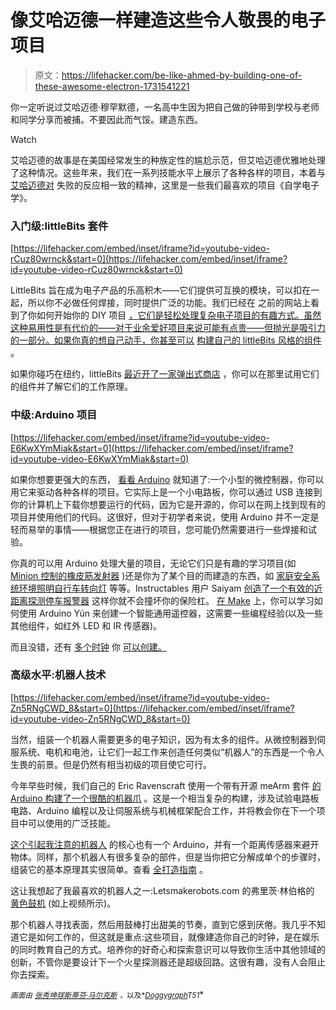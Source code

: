 # 像艾哈迈德一样建造这些令人敬畏的电子项目

> 原文：<https://lifehacker.com/be-like-ahmed-by-building-one-of-these-awesome-electron-1731541221>

你一定听说过艾哈迈德·穆罕默德，一名高中生因为把自己做的钟带到学校与老师和同学分享而被捕。不要因此而气馁。建造东西。

Watch

艾哈迈德的故事是在美国经常发生的种族定性的尴尬示范，但艾哈迈德优雅地处理了这种情况。这些年来，我们在一系列技能水平上展示了各种各样的项目，本着与 [艾哈迈德对](http://www.msnbc.com/msnbc/watch/ahmed-dont-let-people-change-who-you-are-526928963528) 失败的反应相一致的精神，这里是一些我们最喜欢的项目《自学电子学》。

### 入门级:littleBits 套件

 [https://lifehacker.com/embed/inset/iframe?id=youtube-video-rCuz80wrnck&start=0](https://lifehacker.com/embed/inset/iframe?id=youtube-video-rCuz80wrnck&start=0) 

LittleBits 旨在成为电子产品的乐高积木——它们提供可互换的模块，可以扣在一起，所以你不必做任何焊接，同时提供广泛的功能。我们已经在 之前的网站上看到了你如何开始你的 DIY 项目 [，它们是轻松处理复杂电子项目的有趣方式。虽然这种易用性是有代价的——对于业余爱好项目来说可能有点贵——但抛光是吸引力的一部分。如果你真的想自己动手，你甚至可以](http://lifehacker.com/how-to-get-started-diying-anything-with-littlebits-1617311793#_ga=1.219129308.410417895.1430444016) [构建自己的 littleBits 风格的组件](http://lifehacker.com/build-your-own-littlebits-style-electronic-components-1515071097) 。

如果你碰巧在纽约，littleBits [最近开了一家弹出式商店](http://littlebits.cc/store?gclid=CLyGk-_R_scCFcIXHwodUocMwA) ，你可以在那里试用它们的组件并了解它们的工作原理。

### 中级:Arduino 项目

 [https://lifehacker.com/embed/inset/iframe?id=youtube-video-E6KwXYmMiak&start=0](https://lifehacker.com/embed/inset/iframe?id=youtube-video-E6KwXYmMiak&start=0) 

如果你想要更强大的东西， [看看 Arduino](https://lifehacker.com/how-to-start-making-your-own-electronics-with-arduino-a-5875365) 就知道了:一个小型的微控制器，你可以用它来驱动各种各样的项目。它实际上是一个小电路板，你可以通过 USB 连接到你的计算机上下载你想要运行的代码，因为它是开源的，你可以在网上找到现有的项目并使用他们的代码。这很好，但对于初学者来说，使用 Arduino 并不一定是轻而易举的事情——根据您正在进行的项目，您可能仍然需要进行一些焊接和试验。

你真的可以用 Arduino 处理大量的项目，无论它们只是有趣的学习项目(如 [Minion 控制的橡皮筋发射器](http://lifehacker.com/my-first-original-arduino-project-what-i-learned-about-1521539054) )还是你为了某个目的而建造的东西，如 [家庭安全系统](http://lifehacker.com/build-a-wireless-home-security-system-with-an-arduino-1619435213)[环境照明](https://lifehacker.com/how-to-start-making-your-own-electronics-with-arduino-a-5875365)[自行车转向灯](http://lifehacker.com/build-your-own-arduino-powered-bicycle-lights-turn-sig-5964235) 等等。Instructables 用户 Saiyam [创造了一个有效的近距离探测停车报警器](http://www.instructables.com/id/Wireless-Car-Parking-Alarm/) 这样你就不会撞坏你的保险杠。 [在 Make](http://makezine.com/projects/smart-remote-control/) 上，你可以学习如何使用 Arduino Yún 来创建一个智能通用遥控器，这需要一些编程经验(以及一些其他组件，如红外 LED 和 IR 传感器)。

而且没错，还有 [多个时钟](http://lifehacker.com/build-a-wireless-alarm-clock-with-an-arduino-1709065366) 你 [可以创建。](http://lifehacker.com/build-an-internet-connected-alarm-clock-with-an-arduino-1622248126)

### 高级水平:机器人技术

 [https://lifehacker.com/embed/inset/iframe?id=youtube-video-Zn5RNgCWD_8&start=0](https://lifehacker.com/embed/inset/iframe?id=youtube-video-Zn5RNgCWD_8&start=0) 

当然，组装一个机器人需要更多的电子知识，因为有太多的组件。从微控制器到伺服系统、电机和电池，让它们一起工作来创造任何类似“机器人”的东西是一个令人生畏的前景。但是仍然有相当初级的项目使它可行。

今年早些时候，我们自己的 Eric Ravenscraft 使用一个带有开源 meArm 套件 [的 Arduino 构建了一个很酷的机器爪](http://lifehacker.com/build-a-kickass-robot-arm-the-perfect-arduino-project-1700643747#_ga=1.210635216.410417895.1430444016) 。这是一个相当复杂的构建，涉及试验电路板电路、Arduino 编程以及让伺服系统与机械框架配合工作，并将教会你在下一个项目中可以使用的广泛技能。

[这个引起我注意的机器人](http://www.instructables.com/id/Tracked-Arduino-Robot/) 的核心也有一个 Arduino，并有一个距离传感器来避开物体。同样，那个机器人有很多复杂的部件，但是当你把它分解成单个的步骤时，组装它的基本原理其实很简单。查看 [全打造指南](http://www.instructables.com/id/Tracked-Arduino-Robot/) 。

这让我想起了我最喜欢的机器人之一:Letsmakerobots.com 的弗里茨·林伯格的 [黄色鼓机](http://makezine.com/projects/yellow-drum-machine/) (如上视频所示)。

那个机器人寻找表面，然后用鼓棒打出甜美的节奏，直到它感到厌倦。我几乎不知道它是如何工作的，但这就是重点:这些项目，就像建造你自己的时钟，是在娱乐的同时教育自己的方式。培养你的好奇心和探索意识可以导致你生活中其他领域的创新，不管你是要设计下一个火星探测器还是超级回路。这很有趣，没有人会阻止你去探索。

<small>*画面由*</small> [<small>*张秀坤球*</small>](http://www.shutterstock.com/pic-263248898/stock-vector-electronic-components-for-prototype-applications.html?src=HpoyBH_53JZmPk4XstbeYw-2-5)<small></small>*[<small>*斯蒂芬·马尔克斯*</small>](http://www.shutterstock.com/pic-173229410/stock-vector-blueprint-vector-illustration.html?src=xDA37rSntovCgarIJJamjg-1-4) <small>*，以及*</small>[<small>*Doggygraph*</small>](http://www.shutterstock.com/pic-149986025/stock-vector-robot-opened-to-reveal-cogs-inside-eletronic-board-in-shape-of-robot-vector-illustration.html?src=HAMdGXoDwkexWCtDdLe5jQ-1-28)<small>*T51*</small>*